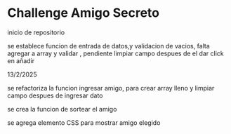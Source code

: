 <h1>Challenge Amigo Secreto</h1>
<p> inicio de repositorio</p>
<p>se establece funcion de entrada de datos,y validacion de vacios, falta agregar a array  y validar , pendiente limpiar campo despues de el dar click en añadir</p>
<p>13/2/2025</p>
<p>se refactoriza la funcion ingresar amigo, para crear array lleno y limpiar campo despues de ingresar dato</p>
<p>se crea la funcion de sortear el amigo</p>
<p>se agrega elemento CSS para mostrar amigo elegido</p>
